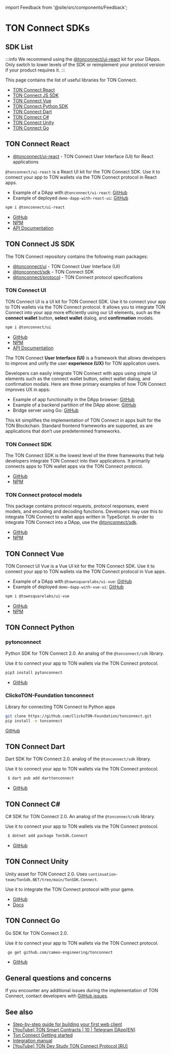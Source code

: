 import Feedback from '@site/src/components/Feedback';

# TON Connect SDKs

## SDK List

:::info
We recommend using the [@tonconnect/ui-react](https://github.com/ton-connect/sdk/tree/main/packages/ui-react) kit for your DApps. Only switch to lower levels of the SDK or reimplement your protocol version if your product requires it.
:::

This page contains the list of useful libraries for TON Connect.

* [TON Connect React](/v3/guidelines/ton-connect/guidelines/developers#ton-connect-react) 
* [TON Connect JS SDK](/v3/guidelines/ton-connect/guidelines/developers#ton-connect-js-sdk)
* [TON Connect Vue](/v3/guidelines/ton-connect/guidelines/developers#ton-connect-vue)
* [TON Connect Python SDK](/v3/guidelines/ton-connect/guidelines/developers#ton-connect-python)
* [TON Connect Dart](/v3/guidelines/ton-connect/guidelines/developers#ton-connect-dart)
* [TON Connect C#](/v3/guidelines/ton-connect/guidelines/developers#ton-connect-c)
* [TON Connect Unity](/v3/guidelines/ton-connect/guidelines/developers#ton-connect-unity)
* [TON Connect Go](/v3/guidelines/ton-connect/guidelines/developers#ton-connect-go)

## TON Connect React

- [@tonconnect/ui-react](https://github.com/ton-connect/sdk/tree/main/packages/ui-react) - TON Connect User Interface (UI) for React applications

`@tonconnect/ui-react` is a React UI kit for the TON Connect SDK. Use it to connect your app to TON wallets via the TON Connect protocol in React apps.

* Example of a DApp with `@tonconnect/ui-react`: [GitHub](https://github.com/ton-connect/demo-dapp-with-react-ui)
* Example of deployed `demo-dapp-with-react-ui`: [GitHub](https://ton-connect.github.io/demo-dapp-with-react-ui/)

```bash
npm i @tonconnect/ui-react
```

- [GitHub](https://github.com/ton-connect/sdk/tree/main/packages/ui-react)
- [NPM](https://www.npmjs.com/package/@tonconnect/ui-react)
- [API Documentation](https://ton-connect.github.io/sdk/modules/_tonconnect_ui_react.html)


## TON Connect JS SDK

The TON Connect repository contains the following main packages:

- [@tonconnect/ui](/v3/guidelines/ton-connect/guidelines/developers#ton-connect-ui) - TON Connect User Interface (UI)
- [@tonconnect/sdk](/v3/guidelines/ton-connect/guidelines/developers#ton-connect-sdk)  - TON Connect SDK
- [@tonconnect/protocol](/v3/guidelines/ton-connect/guidelines/developers#ton-connect-protocol-models) - TON Connect protocol specifications


### TON Connect UI

TON Connect UI is a UI kit for TON Connect SDK. Use it to connect your app to TON wallets via the TON Connect protocol. It allows you to integrate TON Connect into your app more efficiently using our UI elements, such as the **connect wallet** button, **select wallet** dialog, and **confirmation** modals.

```bash
npm i @tonconnect/ui
```

- [GitHub](https://github.com/ton-connect/sdk/tree/main/packages/ui)
- [NPM](https://www.npmjs.com/package/@tonconnect/ui)
- [API Documentation](https://ton-connect.github.io/sdk/modules/_tonconnect_ui.html)

The TON Connect **User Interface (UI)** is a framework that allows developers to improve and unify the user **experience (UX)** for TON application users.

Developers can easily integrate TON Connect with apps using simple UI elements such as the connect wallet button, select wallet dialog, and confirmation modals. Here are three primary examples of how TON Connect improves UX in apps:

* Example of app functionality in the DApp browser: [GitHub](https://ton-connect.github.io/demo-dapp/)
* Example of a backend partition of the DApp above: [GitHub](https://github.com/ton-connect/demo-dapp-backend)
* Bridge server using Go: [GitHub](https://github.com/ton-connect/bridge)


This kit simplifies the implementation of TON Connect in apps built for the TON Blockchain. Standard frontend frameworks are supported, as are applications that don’t use predetermined frameworks.


### TON Connect SDK

The TON Connect SDK is the lowest level of the three frameworks that help developers integrate TON Connect into their applications. It primarily connects apps to TON wallet apps via the TON Connect protocol.

- [GitHub](https://github.com/ton-connect/sdk/tree/main/packages/sdk)
- [NPM](https://www.npmjs.com/package/@tonconnect/sdk)

### TON Connect protocol models

This package contains protocol requests, protocol responses, event models, and encoding and decoding functions. Developers may use this to integrate TON Connect to wallet apps written in TypeScript. In order to integrate TON Connect into a DApp, use the [@tonconnect/sdk](https://www.npmjs.com/package/@tonconnect/sdk).

- [GitHub](https://github.com/ton-connect/sdk/tree/main/packages/protocol)
- [NPM](https://www.npmjs.com/package/@tonconnect/protocol)


## TON Connect Vue

TON Connect UI Vue is a Vue UI kit for the TON Connect SDK. Use it to connect your app to TON wallets via the TON Connect protocol in Vue apps.

* Example of a DApp with `@townsquarelabs/ui-vue`: [GitHub](https://github.com/TownSquareXYZ/demo-dapp-with-vue-ui)
* Example of deployed `demo-dapp-with-vue-ui`: [GitHub](https://townsquarexyz.github.io/demo-dapp-with-vue-ui/)

```bash
npm i @townsquarelabs/ui-vue
```

- [GitHub](https://github.com/TownSquareXYZ/tonconnect-ui-vue)
- [NPM](https://www.npmjs.com/package/@townsquarelabs/ui-vue)

## TON Connect Python

### pytonconnect

Python SDK for TON Connect 2.0. An analog of the `@tonconnect/sdk` library.

Use it to connect your app to TON wallets via the TON Connect protocol.

```bash
pip3 install pytonconnect
```

- [GitHub](https://github.com/XaBbl4/pytonconnect)


### ClickoTON-Foundation tonconnect

Library for connecting TON Connect to Python apps

```bash
git clone https://github.com/ClickoTON-Foundation/tonconnect.git
pip install -e tonconnect
```

[GitHub](https://github.com/ClickoTON-Foundation/tonconnect)


## TON Connect Dart

Dart SDK for TON Connect 2.0. analog of the `@tonconnect/sdk` library.

Use it to connect your app to TON wallets via the TON Connect protocol.

```bash
 $ dart pub add darttonconnect
```

* [GitHub](https://github.com/romanovichim/dartTonconnect)


## TON Connect C#

C# SDK for TON Connect 2.0. An analog of the `@tonconnect/sdk` library.

Use it to connect your app to TON wallets via the TON Connect protocol.

```bash
 $ dotnet add package TonSdk.Connect
```

* [GitHub](https://github.com/continuation-team/TonSdk.NET/tree/main/TonSDK.Connect)

## TON Connect Unity

Unity asset for TON Connect 2.0. Uses `continuation-team/TonSdk.NET/tree/main/TonSDK.Connect`.

Use it to integrate the TON Connect protocol with your game.

* [GitHub](https://github.com/continuation-team/unity-ton-connect)
* [Docs](https://docs.tonsdk.net/user-manual/unity-tonconnect-2.0/getting-started)


## TON Connect Go

Go SDK for TON Connect 2.0.

Use it to connect your app to TON wallets via the TON Connect protocol.

```bash
 go get github.com/cameo-engineering/tonconnect
```

* [GitHub](https://github.com/cameo-engineering/tonconnect)



## General questions and concerns

If you encounter any additional issues during the implementation of TON Connect, contact developers with [GitHub issues](https://github.com/ton-blockchain/ton-connect/issues).

## See also

* [Step-by-step guide for building your first web client](https://helloworld.tonstudio.io/03-client/)
* [[YouTube] TON Smart Contracts | 10 | Telegram DApp[EN]](https://www.youtube.com/watch?v=D6t3eZPdgAU&t=254s&ab_channel=AlefmanVladimir%5BEN%5D)
* [Ton Connect Getting started](https://github.com/ton-connect/sdk/tree/main/packages/sdk)
* [Integration manual](/v3/guidelines/ton-connect/guidelines/integration-with-javascript-sdk)
* [[YouTube] TON Dev Study TON Connect Protocol [RU]](https://www.youtube.com/playlist?list=PLyDBPwv9EPsCJ226xS5_dKmXXxWx1CKz_)

<Feedback />

